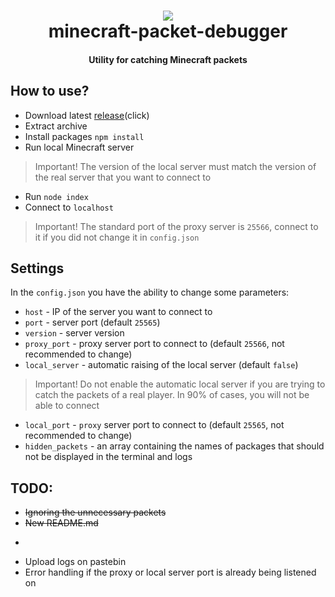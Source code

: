 <h1 align="center">
  <a href="https://github.com/shketov/minecraft-packet-debugger"><img src="https://assets.tiltify.com/uploads/event/thumbnail/9782/Baconater_1000.png"></a>
  <br>
  minecraft-packet-debugger
  <br>
</h1>

<h4 align="center">Utility for catching Minecraft packets</h4>


## How to use?

  * Download latest [release](https://github.com/shketov/minecraft-packet-debugger/releases/)(click)
  * Extract archive
  * Install packages `npm install` 
  * Run local Minecraft server
  > Important! The version of the local server must match the version of the real server that you want to connect to
  * Run `node index`
  * Connect to `localhost`
  > Important! The standard port of the proxy server is `25566`, connect to it if you did not change it in `config.json`

## Settings

  In the `config.json` you have the ability to change some parameters:
  * `host` - IP of the server you want to connect to
  * `port` - server port (default `25565`)
  * `version` - server version
  * `proxy_port` - proxy server port to connect to (default `25566`, not recommended to change)
  * `local_server` - automatic raising of the local server (default `false`)
  > Important! Do not enable the automatic local server if you are trying to catch the packets of a real player. In 90% of cases, you will not be able to connect
  * `local_port` - `proxy` server port to connect to (default `25565`, not recommended to change)
  * `hidden_packets` - an array containing the names of packages that should not be displayed in the terminal and logs

## TODO:
  * ~~Ignoring the unnecessary packets~~
  * ~~New README.md~~
  * ~~~Automatically turn on the local server~~~
  * Upload logs on pastebin
  * Error handling if the proxy or local server port is already being listened on
